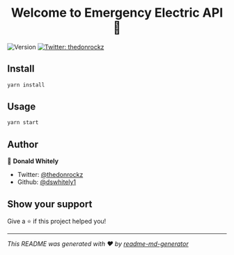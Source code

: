 <h1 align="center">Welcome to Emergency Electric API 👋</h1>
<p>
  <img alt="Version" src="https://img.shields.io/badge/version-1.0.0-blue.svg?cacheSeconds=2592000" />
  <a href="https://twitter.com/thedonrockz">
    <img alt="Twitter: thedonrockz" src="https://img.shields.io/twitter/follow/thedonrockz.svg?style=social" target="_blank" />
  </a>
</p>

## Install

```sh
yarn install
```

## Usage

```sh
yarn start
```

## Author

👤 **Donald Whitely**

* Twitter: [@thedonrockz](https://twitter.com/thedonrockz)
* Github: [@dswhitely1](https://github.com/dswhitely1)

## Show your support

Give a ⭐️ if this project helped you!

***
_This README was generated with ❤️ by [readme-md-generator](https://github.com/kefranabg/readme-md-generator)_
